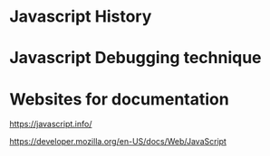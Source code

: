 # Javascript History


# Javascript Debugging technique


# Websites for documentation

https://javascript.info/

https://developer.mozilla.org/en-US/docs/Web/JavaScript